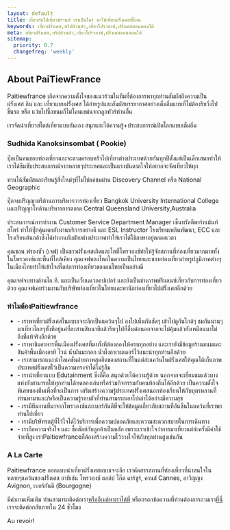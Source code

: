 ```yaml
---
layout: default
title: เกี่ยวกับไปเที่ยวฟรานส์ เราเป็นใคร พาไปเที่ยวฝรั่งเศสที่ไหน 
keywords: เที่ยวฝรั่งเศส,ทริปส่วนตัว,เที่ยวโปรวองซ์,ฝรั่งเศสตอนตอนใต้
meta: เที่ยวฝรั่งเศส,ทริปส่วนตัว,เที่ยวโปรวองซ์,ฝรั่งเศสตอนตอนใต้
sitemap:
  priority: 0.7
  changefreq: 'weekly'
---
```

## About PaiTiewFrance 

Paitiewfrance เกิดจากความตั้งใจของแนวร่วมในทีมที่ต้องการพาทุกท่านสัมผัสถึงความเป็นฝรั่งเศส กิน และ เที่ยวแบบฝรั่งเศส ได้ถ่ายรูปและสัมผัสบรรยากาศอย่างเต็มอิ่มแบบที่ไม่ต้องรีบวิ่งไปขึ้นรถ หรือ แว่บไปซื้อขนมก็ไม่โดนเขม่นจากลูกทัวร์ท่านอื่น

เราจัดนำเที่ยวสไตล์เที่ยวแบบกันเอง สนุกและได้ความรู้+ประสบการณ์เปิดโลกแบบเต็มอิ่ม


### Sudhida Kanoksinsombat ( Pookie)
ปุ๊กเป็นคนชอบท่องเที่ยวและจะตามครอบครัวไปเที่ยวต่างประเทศด้วยกันทุกปีตั้งแต่เป็นเด็กเสมอทำให้เราได้ซึมซับประสบการณ์จากหลายๆประเทศและเป็นแรงบันดาลใจให้อยากจะจัดเที่ยวให้ทุก

ท่านได้สัมผัสและเรียนรู้สิ่งใหม่ๆที่ไม่ใช่แค่ชมผ่าน Discovery Channel หรือ National Geographic

ปุ๊กจบปริญญาตรีด้านการบริหารการท่องเที่ยว Bangkok University International College และปริญญาโทด้านบริหารการตลาด Central Queensland University,Australia

ประสบการณ์การทำงาน Customer Service Department Manager เซ็นทรัลดีพาร์ทเม้นท์สโตร์ ทำให้ปุ๊กคุ้นเคยกับงานบริการอย่างดี และ ESL Instructor โรงเรียนเพลินพัฒนา, ECC และโรงเรียนต้นกล้าซึ่งได้ทำงานกับฝ่ายต่างประเทศทำให้เราได้ใช้ภาษาอยู่ตลอดเวลา

คุณชอน ฟรองซัว (เจฟ) เป็นชาวฝรั่งเศสเกิดและโตที่โพรวองซ์ทำให้รู้จักสถานที่ท่องเที่ยวมากมายทั้งในโพรวองซ์และพื้นที่ไกล้เคียง คุณเจฟหลงไหลในความเป็นไทยและชอบท่องเที่ยวถ่ายรูปภูมิภาคต่างๆในเมืองไทยทำให้เข้าใจสไตล์การท่องเที่ยวของคนไทยเป็นอย่างดี

คุณเจฟจบทางด้านไอ.ที. และเป็นเว็บเดเวลอปเปอร์ และยังเป็นช่างภาพฟรีแลนซ์เกี่ยวกับการท่องเที่ยวด้วย คุณเจฟเคยร่วมงานกับบริษัทท่องเที่ยวในไทยและพานักท่องเที่ยวไปฝรั่งเศสอีกด้วย


### ทำไมต้องPaitiewfrance 

<ul>
    <li>
      -  เราพาเที่ยวฝรั่งเศสในแบบเจาะลึกเป็นแคว้นๆไป ลงไปเห็นกันชัดๆ เข้าไปดูกันไกล้ๆ ชมกันนานๆ มาเที่ยวไกลๆทั้งทีอยู่แค่ที่ละสามสิบนาทีแล้วรีบๆไปที่อื่นต่อนอกจากจะไม่คุ้มแล้วยังเหมือนมาไม่ถึงที่แท้จริงอีกด้วย
    </li>
    <li>
       -  เราพาชิมอาหารพื้นเมืองฝรั่งเศสที่มาทั้งทีต้องลองให้ครบทุกอย่าง และเรายังมีข้อมูลร้านขนมและสินค้าพื้นเมืองอาทิ ไวน์ น้ำมันมะกอก น้ำผึ้งลาเวนเดอร์ไว้แนะนำทุกท่านอีกด้วย
    </li>
    <li>
        -  เราสามารถแนะนำโลเคชั่นถ่ายภาพสุดฮิตของสถานที่ในแต่ล่ะแคว้นในฝรั่งเศสให้คุณได้เก็บภาพประเทศฝรั่งเศสไว้เป็นความทรงจำได้ไม่รู้ลืม
    </li>
    <li>
       -  เรานำเที่ยวแบบ Edutainment ซึ่งก็คือ สนุกด้วยได้ความรู้ด้วย นอกจากจะเยี่ยมชมแล้วบางแห่งยังสามารถให้ทุกท่านได้ทดลองเล่นหรือร่วมกิจกรรมกับคนท้องถิ่นได้อีกด้วย เป็นความตั้งใจพิเศษของทีมเพื่อที่จะเป็นการ
       เสริมสร้างความรู้ประเทศฝรั่งเศสนอกห้องเรียนให้กับบุตรหลานที่ท่านพามาและ/หรือเป็นความรู้รอบตัวที่ท่านสามารถเอาไปเล่าได้อย่างมีความสุข
    </li>
    <li>
        -  เรามีทีมงานที่มาจากโพรวองซ์และเบอร์กันดีที่จะให้ข้อมูลเกี่ยวกับสถานที่อันซีนในแคว้นที่เราพาท่านไปเที่ยว
    </li>
    <li>
        -  เรามีบริษัทรถตู้ที่ไว้ใจได้ไว้บริการเพื่อความปลอดภัยและความสะดวกสบายในการเดินทาง
    </li>
    <li>
        -  เราถือความจริงใจ และ ซื่อสัตย์กับลูกค้าเป็นหลัก เพราะเราเข้าใจว่าการมาเที่ยวแต่ล่ะครั้งมีค่าใช้จ่ายที่สูง เราPaitiewfranceก็ต้องสร้างความไว้วางใจให้กับทุกท่านสูงเช่นกัน
    </li>
</ul>




<!-- ![Abbaye de Fontenay](/img/fontenay.jpg "Abbaye de Fontenay") -->


### A La Carte
Paitiewfrance ออกแบบนำเที่ยวฝรั่งเศสแบบเจาะลึก เราคัดสรรสถานที่ท่องเที่ยวที่น่าสนใจในหลายๆแคว้นของฝรั่งเศส อาทิเช่น โพรวองซ์ แอล์ป โก๊ต ดาร์ซูร์, คานส์ Cannes, อาวิญญง Avignon, เบอร์กันดี (Bourgogne)

มีคำถามเพิ่มเติม ท่านสามารถติดต่อเรา[หรืออีเมล์หาเราได้ที่](mailto:paitiewfrance@hotmail.com) หรือกรอกข้อความที่ท่านต้องการถามเรา[ที่นี่](http://paitiewfrance.com/contact)  เราจะติดต่อกลับภายใน 24 ชั่วโมง

Au revoir!

